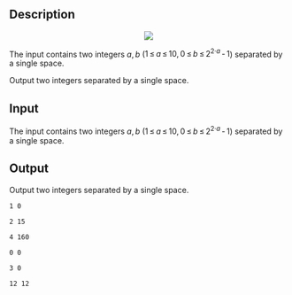 ## Description

<div><center> <img class="tex-graphics" src="file://105r2rab.png" style="max-width: 100.0%;max-height: 100.0%;"> </center></div><div class="input-specification"><p>The input contains two integers <span class="tex-span"><i>a</i>, <i>b</i></span> (<span class="tex-span">1 ≤ <i>a</i> ≤ 10, 0 ≤ <i>b</i> ≤ 2<sup class="upper-index">2·<i>a</i></sup> - 1</span>) separated by a single space.</p></div><div class="output-specification"><p>Output two integers separated by a single space.</p></div>

## Input

<p>The input contains two integers <span class="tex-span"><i>a</i>, <i>b</i></span> (<span class="tex-span">1 ≤ <i>a</i> ≤ 10, 0 ≤ <i>b</i> ≤ 2<sup class="upper-index">2·<i>a</i></sup> - 1</span>) separated by a single space.</p>

## Output

<p>Output two integers separated by a single space.</p>





```input1
1 0

```




```input2
2 15

```




```input3
4 160

```




```output1
0 0

```




```output2
3 0

```




```output3
12 12

```


